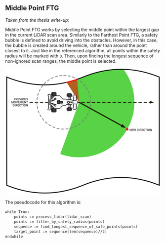 ## Middle Point FTG

*Taken from the thesis write-up*:

Middle Point FTG works by selecting the middle point within the largest gap in the current LiDAR scan area.
Similarly to the Farthest Point FTG, a safety bubble is defined to avoid driving into the obstacles.
However, in this case, the bubble is created around the vehicle, rather than around the point closest to it.
Just like in the referenced algorithm, all points within the safety radius will be marked with `0`.
Then, upon finding the longest sequence of non-ignored scan ranges, the middle point is selected.

![Middle Point FTG graphic](../../assets/images/middle-point-ftg.png?raw=true "Middle Point FTG")

The pseudocode for this algorithm is:

```
while True:
    points := process_lidar(lidar_scan)
    points := filter_by_safety_radius(points)
    sequence := find_longest_sequence_of_safe_points(points)
    target_point := sequence[len(sequence)//2]
endwhile
```